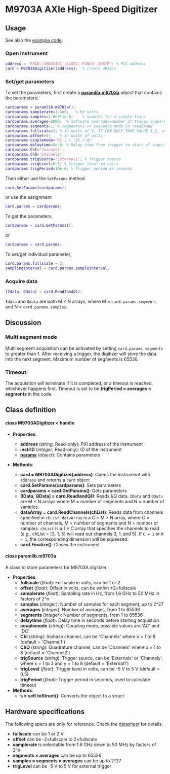 # M9703A AXIe High-Speed Digitizer
## Usage
See also the [example code](../ExampleCode/ExampleCode_M9703A.m).
### Open instrument
```matlab
address = 'PXI0::CHASSIS1::SLOT2::FUNC0::INSTR'; % PXI address
card = M9703ADigitizer(address);  % create object
```
### Set/get parameters
To set the parameters, first create a [**paramlib.m9703a**](#params) *object* that contains the parameters:
```matlab
cardparams = paramlib.m9703a();
cardparams.samplerate=1.6e9;   % Hz units
cardparams.samples=1.6e9*1e-6;    % samples for a single trace
cardparams.averages=2000;  % software averages=number of traces acquired
cardparams.segments=1; % segments>1 => sequence mode in readIandQ
cardparams.fullscale=1; % in units of V, IT CAN ONLY TAKE VALUE:1,2, other values will give an error
cardparams.offset=0;    % in units of volts
cardparams.couplemode='DC'; % 'DC'/'AC'
cardparams.delaytime=5e-6; % Delay time from trigger to start of acquistion, units second
cardparams.ChI='Channel1';
cardparams.ChQ='Channel2';
cardparams.trigSource='External1'; % Trigger source
cardparams.trigLevel=0.5; % Trigger level in volts
cardparams.trigPeriod=10e-6; % Trigger period in seconds
```
Then either use the `SetParams` method
```matlab
card.SetParams(cardparams);
```
or use the assignment
```matlab
card.params = cardparams;
```
To get the parameters,
```matlab
cardparams = card.GetParams();
```
or
```matlab
cardparams = card.params;
```
To set/get individual parameter,
```matlab
card.params.fullscale = 2;
samplinginterval = card.params.sampleinterval;
```
### Acquire data
```matlab
[Idata, Qdata] = card.ReadIandQ();
```
`Idata` and `Qdata` are both M × N arrays, where M = `card.params.segments` and N = `card.params.samples`.

## Discussion
### Multi segment mode
Multi segment acquisition can be activated by setting `card.params.segments` to greater than 1. After receiving a trigger, the digitizer will store the data into the next segment. Maximum number of segments is 65536.

### Timeout
The acquistion will terminate if it is completed, or a timeout is reached, whichever happens first. Timeout is set to be **trigPeriod × averages × segments** in the code.

## Class definition
#### *class* M9703ADigitizer < handle
* **Properties**: 
  * **address** (*string*, Read-only): PXI address of the instrument
  * **instrID** (*integer*, Read-only): ID of the instrument
  * [**params**](#params) (*object*): Contains parameters

* **Methods**:
  * **card = M9703ADigitizer(address)**: Opens the instrument with `address` and returns a `card` object
  * **card.SetParams(cardparams)**: Sets parameters
  * **cardparams = card.GetParams()**: Gets parameters
  * **[IData, QData] = card.ReadIandQ()**: Reads I/Q data. `IData` and `QData` are M × N arrays where M = number of segments and N = number of samples.
  * **dataArray = card.ReadChannels(chList)**: Reads data from channels specified in `chList`. `dataArray` is a C × M × N array, where C = number of channels, M = number of segments and N = number of samples. `chList` is a 1 × C array that specifies the channels to read (e.g., chList = [3, 1, 5] will read out channels 3, 1, and 5). If `C = 1` or `M = 1`, the corresponding dimension will be squeezed.
  * **card.Finalize()**: Closes the instrument
  
#### <a name="params"></a>*class* paramlib.m9703a
A class to store parameters for M9703A digitizer
* **Properties**:
  * **fullscale** (*float*): Full scale in volts, can be 1 or 2
  * **offset** (*float*): Offset in volts, can be within ±2×fullscale
  * **samplerate** (*float*): Sampling rate in Hz, from 1.6 GHz to 50 MHz in factors of 2^n
  * **samples** (*integer*): Number of samples for each segment, up to 2^27
  * **averages** (*integer*): Number of averages, from 1 to 65536
  * **segments** (*integer*): Number of segments, from 1 to 65536
  * **delaytime** (*float*): Delay time in seconds before starting acquistion
  * **couplemode** (*string*): Coupling mode, possible values are 'AC' and 'DC'
  * **ChI** (*string*): Inphase channel, can be 'Channelx' where x = 1 to 8 (default = 'Channel1')
  * **ChQ** (*string*): Quadrature channel, can be 'Channelx' where x = 1 to 8 (default = 'Channel2')
  * **trigSource** (*string*): Trigger source, can be 'Externalx' or 'Channely', where x = 1 to 3 and y = 1 to 8 (default = 'External1')
  * **trigLevel** (*float*): Trigger level in volts, can be -5 V to 5 V (default = 0.5)
  * **trigPeriod** (*float*): Trigger period in seconds, used to calculate timeout
* **Methods**:
  * **s = self.toStruct()**: Converts the object to a struct
  
## Hardware specifications
The following specs are only for reference. Check the [datasheet](./M9703A_DataSheet.pdf) for details.

- **fullscale**  can be 1 or 2 V
- **offset** can be -2×fullscale to 2×fullscale
- **samplerate** is selectable from 1.6 GHz down to 50 MHz by factors of 2^n
- **segments × averages** can be up to 65536
- **samples × segments × averages** can be up to 2^27
- **trigLevel** can be -5 V to 5 V for external trigger